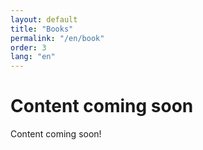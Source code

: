 ```yaml
---
layout: default
title: "Books"
permalink: "/en/book"
order: 3
lang: "en"
---
```


# Content coming soon

Content coming soon!